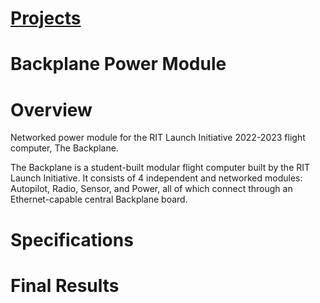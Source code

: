 # [Projects](http://vlarko.com/Projects)
# Backplane Power Module
# Overview
Networked power module for the RIT Launch Initiative 2022-2023 flight computer, The Backplane. 

The Backplane is a student-built modular flight computer built by the RIT Launch Initiative. It consists of 4 independent and networked modules: Autopilot, Radio, Sensor, and Power, all of which connect through an Ethernet-capable central Backplane board.

# Specifications

# 

# Final Results

